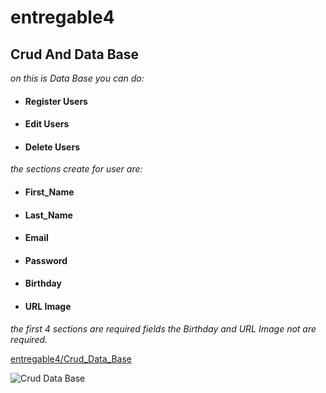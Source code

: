 # entregable4

## Crud And Data Base

*on this is Data Base you can do:*

- #### Register Users
- #### Edit Users
- #### Delete Users

*the sections create for user are:*

- #### First_Name
- #### Last_Name
- #### Email
- #### Password
- #### Birthday
- #### URL Image

*the first 4 sections are required fields the Birthday and URL Image not are required.* 

[entregable4/Crud_Data_Base](https://github.com/oscar91511/entregable4)

![Crud Data Base](https://i.ibb.co/mGpSHTZ/crub-data-base.png)
